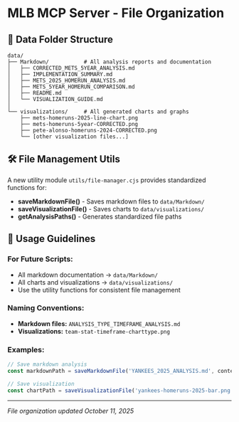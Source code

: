 # MLB MCP Server - File Organization

## 📁 **Data Folder Structure**

```
data/
├── Markdown/           # All analysis reports and documentation
│   ├── CORRECTED_METS_5YEAR_ANALYSIS.md
│   ├── IMPLEMENTATION_SUMMARY.md
│   ├── METS_2025_HOMERUN_ANALYSIS.md
│   ├── METS_5YEAR_HOMERUN_COMPARISON.md
│   ├── README.md
│   └── VISUALIZATION_GUIDE.md
│
└── visualizations/     # All generated charts and graphs
    ├── mets-homeruns-2025-line-chart.png
    ├── mets-homeruns-5year-CORRECTED.png
    ├── pete-alonso-homeruns-2024-CORRECTED.png
    └── [other visualization files...]
```

## 🛠️ **File Management Utils**

A new utility module `utils/file-manager.cjs` provides standardized functions for:

- **saveMarkdownFile()** - Saves markdown files to `data/Markdown/`
- **saveVisualizationFile()** - Saves charts to `data/visualizations/`
- **getAnalysisPaths()** - Generates standardized file paths

## 📝 **Usage Guidelines**

### **For Future Scripts:**
- All markdown documentation → `data/Markdown/`
- All charts and visualizations → `data/visualizations/`
- Use the utility functions for consistent file management

### **Naming Conventions:**
- **Markdown files:** `ANALYSIS_TYPE_TIMEFRAME_ANALYSIS.md`
- **Visualizations:** `team-stat-timeframe-charttype.png`

### **Examples:**
```javascript
// Save markdown analysis
const markdownPath = saveMarkdownFile('YANKEES_2025_ANALYSIS.md', content);

// Save visualization
const chartPath = saveVisualizationFile('yankees-homeruns-2025-bar.png', buffer);
```

---
*File organization updated October 11, 2025*